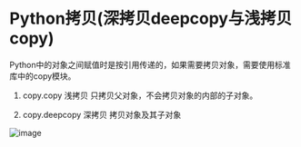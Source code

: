 # Python拷贝(深拷贝deepcopy与浅拷贝copy)
Python中的对象之间赋值时是按引用传递的，如果需要拷贝对象，需要使用标准库中的copy模块。

1. copy.copy 浅拷贝 只拷贝父对象，不会拷贝对象的内部的子对象。

2. copy.deepcopy 深拷贝 拷贝对象及其子对象  


![image](https://user-images.githubusercontent.com/52747634/71762571-b7062380-2f0b-11ea-9fe1-317a81f674b0.png)
